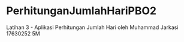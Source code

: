 # PerhitunganJumlahHariPBO2
Latihan 3 - Aplikasi Perhitungan Jumlah Hari oleh Muhammad Jarkasi 17630252 5M

